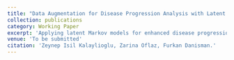 ```yaml
---
title: "Data Augmentation for Disease Progression Analysis with Latent Markov Model"
collection: publications
category: Working Paper
excerpt: 'Applying latent Markov models for enhanced disease progression analysis through data augmentation.'
venue: 'To be submitted'
citation: 'Zeynep Isil Kalaylioglu, Zarina Oflaz, Furkan Danisman.'
---
```


